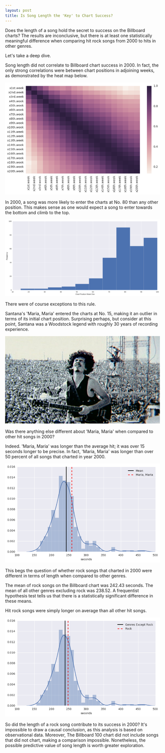 ```yaml
---
layout: post
title: Is Song Length the 'Key' to Chart Success?
---
```


Does the length of a song hold the secret to success on the Billboard charts? The results are inconclusive, but there is at least one statistically meaningful difference when comparing hit rock songs from 2000 to hits in other genres.

Let's take a deep dive.

Song length did not correlate to Billboard chart success in 2000. In fact, the only strong correlations were between chart positions in adjoining weeks, as demonstrated by the heat map below.

![heatmap](../images/Project2Billboard/Heat_Chart.png)

In 2000, a song was more likely to enter the charts at No. 80 than any other position. This makes sense as one would expect a song to enter towards the bottom and climb to the top.

![heatmap](../images/Project2Billboard/Histo.png)

There were of course exceptions to this rule.

Santana's 'Maria, Maria' entered the charts at No. 15, making it an outlier in terms of its initial chart position. Surprising perhaps, but consider at this point, Santana was a Woodstock legend with roughly 30 years of recording experience.

![heatmap](../images/Project2Billboard/woodstock.png)

Was there anything else different about 'Maria, Maria' when compared to other hit songs in 2000?

Indeed. 'Maria, Maria' was longer than the average hit; it was over 15 seconds longer to be precise. In fact, 'Maria, Maria' was longer than over 50 percent of all songs that charted in year 2000.

![heatmap](../images/Project2Billboard/MariaMariavMean.png)

This begs the question of whether rock songs that charted in 2000 were different in terms of length when compared to other genres.

The mean of rock songs on the Billboard chart was 242.43 seconds. The mean of all other genres excluding rock was 238.52. A frequentist hypothesis test tells us that there is a statistically significant difference in these means.

Hit rock songs were simply longer on average than all other hit songs.

![heatmap](../images/Project2Billboard/HypothesisTestMeans.png)

So did the length of a rock song contribute to its success in 2000? It's impossible to draw a causal conclusion, as this analysis is based on observational data. Moreover, The Billboard 100 chart did not include songs that did not chart, making a comparison impossible. Nonetheless, the possible predictive value of song length is worth greater exploration.
